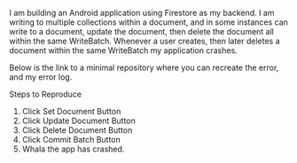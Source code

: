 I am building an Android application using Firestore as my backend. I am writing to multiple collections within a document, and in some instances can write to a document, update the document, then delete the document all within the same WriteBatch. Whenever a user creates, then later deletes a document within the same WriteBatch my application crashes.

 Below is the link to a minimal repository where you can recreate the error, and my error log.

Steps to Reproduce
1. Click Set Document Button
2. Click Update Document Button
3. Click Delete Document Button
4. Click Commit Batch Button
5. Whala the app has crashed.
